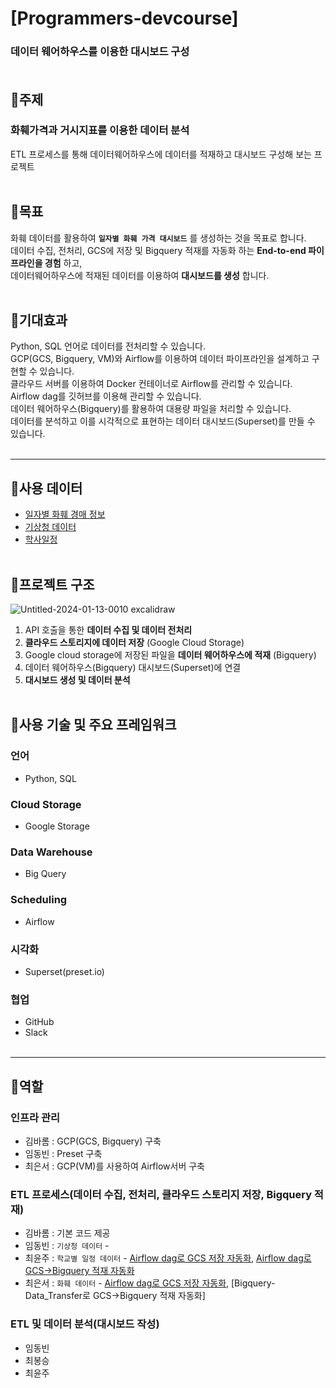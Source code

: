 # [Programmers-devcourse]
### 데이터 웨어하우스를 이용한 대시보드 구성<br><br>
## 🌻주제<br>
### 화훼가격과 거시지표를 이용한 데이터 분석
ETL 프로세스를 통해 데이터웨어하우스에 데이터를 적재하고 대시보드 구성해 보는 프로젝트
<br/>
<br/>
## 🌻목표
화훼 데이터를 활용하여 __`일자별 화훼 가격 대시보드`__ 를 생성하는 것을 목표로 합니다.<br>
데이터 수집, 전처리, GCS에 저장 및 Bigquery 적재를 자동화 하는 __End-to-end 파이프라인을 경험__ 하고, <br>
데이터웨어하우스에 적재된 데이터를 이용하여 __대시보드를 생성__ 합니다.<br><br>
## 🌻기대효과
Python, SQL 언어로 데이터를 전처리할 수 있습니다.<br>
GCP(GCS, Bigquery, VM)와 Airflow를 이용하여 데이터 파이프라인을 설계하고 구현할 수 있습니다.<br>
클라우드 서버를 이용하여 Docker 컨테이너로 Airflow를 관리할 수 있습니다.<br>
Airflow dag를 깃허브를 이용해 관리할 수 있습니다.<br>
데이터 웨어하우스(Bigquery)를 활용하여 대용량 파일을 처리할 수  있습니다.<br>
데이터를 분석하고 이를 시각적으로 표현하는 데이터 대시보드(Superset)를 만들 수 있습니다.<br><br>

------------

## 🌼사용 데이터
- [일자별 화훼 경매 정보](https://flower.at.or.kr/api/apiOpenInfo.do) <br>
- [기상청 데이터](https://data.kma.go.kr/data/grnd/selectAsosRltmList.do?pgmNo=36&tabNo=2) <br>
- [학사일정](https://open.neis.go.kr/portal/data/service/selectServicePage.do?page=1&rows=10&sortColumn=&sortDirection=&infId=OPEN17220190722175038389180&infSeq=2)<br><br>
## 🌼프로젝트 구조
![Untitled-2024-01-13-0010 excalidraw](https://github.com/es3442/ETL_Airflow_Flower/assets/77157003/7ddc9160-e4d9-49e1-8b72-7a76dbc02976)<br>
1. API 호출을 통한 __데이터 수집 및 데이터 전처리__
2. __클라우드 스토리지에 데이터 저장__ (Google Cloud Storage)
3. Google cloud storage에 저장된 파일을 __데이터 웨어하우스에 적재__ (Bigquery)
4. 데이터 웨어하우스(Bigquery) 대시보드(Superset)에 연결
5. __대시보드 생성 및 데이터 분석__ <br><br>
## 🌼사용 기술 및 주요 프레임워크
### 언어
- Python, SQL
### Cloud Storage
- Google Storage<br>
### Data Warehouse
- Big Query<br>
### Scheduling
- Airflow<br>
### 시각화
- Superset(preset.io)<br>
### 협업
- GitHub
- Slack<br><br>

-----------
## 🫵역할
### 인프라 관리
- 김바롬 : GCP(GCS, Bigquery) 구축
- 임동빈 : Preset 구축
- 최은서 : GCP(VM)를 사용하여 Airflow서버 구축
### ETL 프로세스(데이터 수집, 전처리, 클라우드 스토리지 저장, Bigquery 적재)
- 김바롬 : 기본 코드 제공
- 임동빈 : `기상청 데이터` - 
- 최윤주 : `학교별 일정 데이터` - [Airflow dag로 GCS 저장 자동화](dags/academic_calendar_API_to_GCS.py), [Airflow dag로 GCS->Bigquery 적재 자동화](dags/EventScheduleGCSToBigQuery.py)
- 최은서 : `화훼 데이터` - [Airflow dag로 GCS 저장 자동화](https://github.com/es3442/ETL_Airflow_Flower/blob/main/dags/fetch_and_upload_dag_final.py), [Bigquery-Data_Transfer로 GCS->Bigquery 적재 자동화]
### ETL 및 데이터 분석(대시보드 작성)
- 임동빈
- 최봉승
- 최윤주
